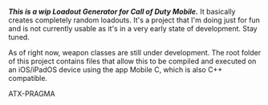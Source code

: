 ***This is a wip Loadout Generator for Call of Duty Mobile.*** 
It basically creates completely random loadouts. It's a project that I'm doing just for fun and is not currently usable as it's in a very early state of development. Stay tuned.

As of right now, weapon classes are still under development. The root folder of this project contains files that allow this to be compiled and executed on an iOS/iPadOS device using the app Mobile C, which is also C++ compatible.

ATX-PRAGMA